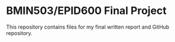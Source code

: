 # BMIN503/EPID600 Final Project

This repository contains files for my final written report and GitHub repository. 

